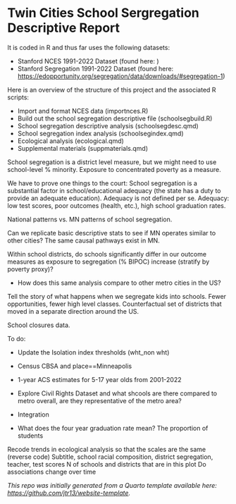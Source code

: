 # Twin Cities School Sergregation Descriptive Report

It is coded in R and thus far uses the following datasets:
- Stanford NCES 1991-2022 Dataset (found here: )
- Stanford Segregation 1991-2022 Dataset (found here: https://edopportunity.org/segregation/data/downloads/#segregation-1)

Here is an overview of the structure of this project and the associated R scripts:
- Import and format NCES data (importnces.R)
- Build out the school segregation descriptive file (schoolsegbuild.R)
- School segregation descriptive analysis (schoolsegdesc.qmd)
- School segregation index analysis (schoolsegindex.qmd)
- Ecological analysis (ecological.qmd)
- Supplemental materials (suppmaterials.qmd)

School segregation is a district level measure, but we might need to use school-level % minority. Exposure to concentrated poverty as a measure. 

We have to prove one things to the court:
School segregation is a substantial factor in school/educational adequacy (the state has a duty to provide an adequate education). Adequacy is not defined per se. Adequacy: low test scores, poor outcomes (health, etc.), high school graduation rates.

National patterns vs. MN patterns of school segregation.

Can we replicate basic descriptive stats to see if MN operates similar to other cities? The same causal pathways exist in MN.

Within school districts, do schools significantly differ in our outcome measures as exposure to segregation (% BIPOC) increase (stratify by poverty proxy)?
- How does this same analysis compare to other metro cities in the US?

Tell the story of what happens when we segregate kids into schools. Fewer opportunities, fewer high level classes. Counterfactual set of districts that moved in a separate direction around the US.

School closures data. 

To do:
- Update the Isolation index thresholds (wht_non wht)
- Census CBSA and place==Minneapolis
- 1-year ACS estimates for 5-17 year olds from 2001-2022
- Explore Civil Rights Dataset and what shcools are there compared to metro overall, are they representative of the metro area?

- Integration 

- What does the four year graduation rate mean? The proportion of students


Recode trends in ecological analysis so that the scales are the same (reverse code)
Subtitle, school racial composition, district segregation, teacher, test scores
N of schools and districts that are in this plot
Do associations change over time

*This repo was initially generated from a Quarto template available here: https://github.com/jtr13/website-template.*

